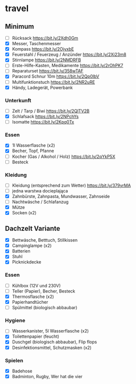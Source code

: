 # travel

## Minimum

- [ ] Rücksack https://bit.ly/2Xdh0Gm
- [x] Messer, Taschenmesser
- [x] Kompass https://bit.ly/2OjyxbE
- [x] Feuerstahl / Feuerzeug / Anzünder https://bit.ly/2Xi23m8
- [x] Stirnlampe https://bit.ly/2NMDRFB
- [ ] Erste-Hilfe-Kasten, Medikamente https://bit.ly/2rOhPK7
- [ ] Reparaturset https://bit.ly/358wTAF
- [x] Paracord Schnur 10m https://bit.ly/2Qp0IbV
- [ ] Multifunktionstuch https://bit.ly/2NR2uRE
- [x] Händy, Ladegerät, Powerbank

### Unterkunft

- [ ] Zelt / Tarp / Biwi https://bit.ly/2QlTV2B
- [x] Schlafsack https://bit.ly/2NPchYs
- [ ] Isomatte https://bit.ly/2Kpq0Tx

### Essen

- [x] 1l Wasserflasche (x2)
- [x] Becher, Topf, Pfanne
- [ ] Kocher (Gas / Alkohol / Holz) https://bit.ly/2qYkP5X
- [ ] Besteck

### Kleidung

- [ ] Kleidung (entsprechend zum Wetter) https://bit.ly/379yrMA
- [ ] jedna warstwa docieplająca
- [x] Zahnbürste, Zahnpasta, Mundwasser, Zahnseide
- [ ] Nachtwäsche / Schlafanzug
- [x] Mütze
- [x] Socken (x2)

## Dachzelt Variante

- [x] Bettwäsche, Betttuch, Stillkissen
- [x] Campinglampe (x2)
- [x] Batterien
- [x] Stuhl
- [x] Picknickdecke

### Essen

- [ ] Kühlbox (12V und 230V)
- [ ] Teller (Papier), Becher, Besteck
- [x] Thermosflasche (x2)
- [x] Papierhandtücher
- [ ] Spülmittel (biologisch abbaubar)

### Hygiene

- [ ] Wasserkanister, 5l Wasserflasche (x2)
- [x] Toilettenpapier (feucht)
- [x] Duschgel (biologisch abbaubar), Flip flops
- [x] Desinfektionsmittel, Schutzmasken (x2)

### Spielen

- [x] Badehose
- [x] Badminton, Rugby, Wer hat die vier
